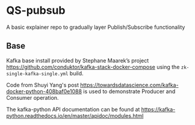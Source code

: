 # QS-pubsub
A basic explainer repo to gradually layer Publish/Subscribe functionality

## Base ##
Kafka base install provided by Stephane Maarek’s project https://github.com/conduktor/kafka-stack-docker-compose using the `zk-single-kafka-single.yml` build.

Code from Shuyi Yang's post https://towardsdatascience.com/kafka-docker-python-408baf0e1088 is used to demonstrate Producer and Consumer operation.

 The kafka-python API documentation can be found at https://kafka-python.readthedocs.io/en/master/apidoc/modules.html